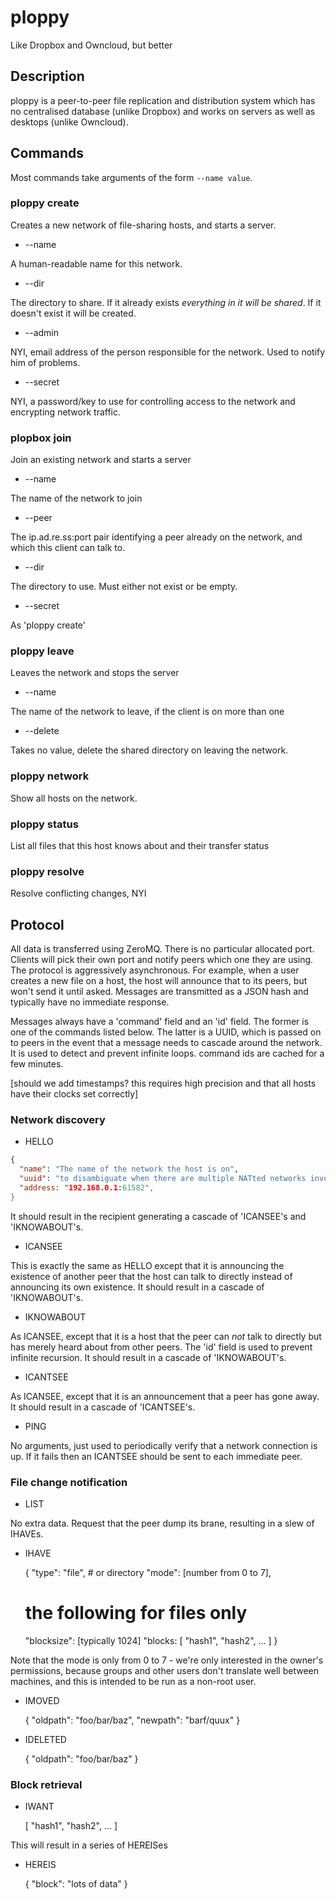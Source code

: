 # ploppy

Like Dropbox and Owncloud, but better

## Description

ploppy is a peer-to-peer file replication and distribution system which has no centralised database (unlike Dropbox) and works on servers as well as desktops (unlike Owncloud).

## Commands

Most commands take arguments of the form `--name value`.

### ploppy create

Creates a new network of file-sharing hosts, and starts a server.

* --name

A human-readable name for this network.

* --dir

The directory to share. If it already exists *everything in it will be
shared*. If it doesn't exist it will be created.

* --admin

NYI, email address of the person responsible for the network. Used to notify
him of problems.

* --secret

NYI, a password/key to use for controlling access to the network and
encrypting network traffic.

### plopbox join

Join an existing network and starts a server

* --name

The name of the network to join

* --peer

The ip.ad.re.ss:port pair identifying a peer already on the network,
and which this client can talk to.

* --dir

The directory to use. Must either not exist or be empty.

* --secret

As 'ploppy create'

### ploppy leave

Leaves the network and stops the server

* --name

The name of the network to leave, if the client is on more than one

* --delete

Takes no value, delete the shared directory on leaving the network.

### ploppy network

Show all hosts on the network.

### ploppy status

List all files that this host knows about and their transfer status

### ploppy resolve

Resolve conflicting changes, NYI

## Protocol

All data is transferred using ZeroMQ. There is no particular allocated port.
Clients will pick their own port and notify peers which one they are using.
The protocol is aggressively asynchronous. For example, when a user creates a
new file on a host, the host will announce that to its peers, but won't send it
until asked. Messages are transmitted as a JSON hash and typically have no
immediate response.

Messages always have a 'command' field and an 'id' field. The former is one of the commands listed below. The latter is a UUID, which is passed on to peers
in the event that a message needs to cascade around the network. It is
used to detect and prevent infinite loops. command ids are cached for a
few minutes.

[should we add timestamps? this requires high precision and that all
hosts have their clocks set correctly]

### Network discovery

* HELLO

```json
{
  "name": "The name of the network the host is on",
  "uuid": "to disambiguate when there are multiple NATted networks involved",
  "address: "192.168.0.1:61582",
}
```

It should result in the recipient generating a cascade of 'ICANSEE's and 'IKNOWABOUT's.

* ICANSEE

This is exactly the same as HELLO except that it is announcing the
existence of another peer that the host can talk to directly instead of
announcing its own existence. It should result in a cascade of 'IKNOWABOUT's.

* IKNOWABOUT

As ICANSEE, except that it is a host that the peer can *not* talk to
directly but has merely heard about from other peers. The 'id' field is
used to prevent infinite recursion. It should result in a cascade of 'IKNOWABOUT's.

* ICANTSEE

As ICANSEE, except that it is an announcement that a peer has gone away. It should result in a cascade of 'ICANTSEE's.

* PING

No arguments, just used to periodically verify that a network connection is up. If it fails then an ICANTSEE should be sent to each immediate peer.

### File change notification

* LIST

No extra data. Request that the peer dump its brane, resulting in a slew of IHAVEs.

* IHAVE

  {
    "type": "file", # or directory
    "mode": [number from 0 to 7],
    # the following for files only
    "blocksize": [typically 1024]
    "blocks: [
      "hash1",
      "hash2",
      ...
    ]
  }

Note that the mode is only from 0 to 7 - we're only interested in the
owner's permissions, because groups and other users don't translate well
between machines, and this is intended to be run as a non-root user.

* IMOVED

  {
    "oldpath": "foo/bar/baz",
    "newpath": "barf/quux"
  }

* IDELETED

  { "oldpath": "foo/bar/baz" }

### Block retrieval

* IWANT

  [ "hash1", "hash2", ... ]

This will result in a series of HEREISes

* HEREIS

  { "block": "lots of data" }

